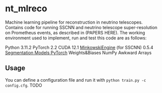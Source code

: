 # nt_mlreco
Machine learning pipeline for reconstruction in neutrino telescopes. Contains code for running SSCNN and neutrino telescope super-resolution on Prometheus events, as described in (PAPERS HERE). The working environment used to implement, run and test this code are as follows:

Python 3.11.2
PyTorch 2.2
CUDA 12.1
[MinkowskiEngine](https://github.com/NVIDIA/MinkowskiEngine) (for SSCNN) 0.5.4
[Segmentation Models PyTorch](https://github.com/qubvel-org/segmentation_models.pytorch)
Weights&Biases
NumPy
Awkward Arrays

## Usage

You can define a configuration file and run it with `python train.py -c config.cfg`.
TODO
